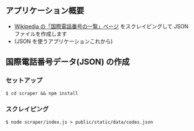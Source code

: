 ## アプリケーション概要

* [Wikipedia の「国際電話番号の一覧」ページ](http://ja.wikipedia.org/wiki/%E5%9B%BD%E9%9A%9B%E9%9B%BB%E8%A9%B1%E7%95%AA%E5%8F%B7%E3%81%AE%E4%B8%80%E8%A6%A7) をスクレイピングして JSON ファイルを作成します
* (JSON を使うアプリケーションこれから)

## 国際電話番号データ(JSON) の作成

### セットアップ

```
$ cd scraper && npm install
```

### スクレイピング

```
$ node scraper/index.js > public/static/data/codes.json
```
